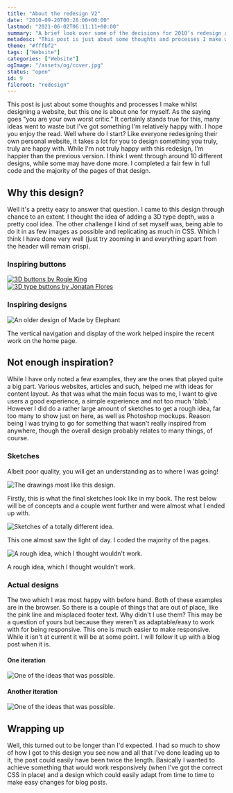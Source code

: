 ```yaml
---
title: "About the redesign V2"
date: "2010-09-20T00:28:00+00:00"
lastmod: "2021-06-02T06:11:11+00:00"
summary: "A brief look over some of the decisions for 2010’s redesign and the second version of this website."
metadesc: "This post is just about some thoughts and processes I make whilst designing a website. As the saying goes you are your own worst critic."
theme: "#fffbf2"
tags: ["Website"]
categories: ["Website"]
ogImage: "/assets/og/cover.jpg"
status: "open"
id: 9
fileroot: "redesign"
---
```


This post is just about some thoughts and processes I make whilst designing a website, but this one is about one for myself. As the saying goes "you are your own worst critic." It certainly stands true for this, many ideas went to waste but I've got something I'm relatively happy with. I hope you enjoy the read. Well where do I start? Like everyone redesigning their own personal website, it takes a lot for you to design something you truly, truly are happy with. While I'm not truly happy with this redesign, I'm happier than the previous version. I think I went through around 10 different designs, while some may have done more. I completed a fair few in full code and the majority of the pages of that design.

## Why this design?
Well it's a pretty easy to answer that question. I came to this design through chance to an extent. I thought the idea of adding a 3D type depth, was a pretty cool idea. The other challenge I kind of set myself was, being able to do it in as few images as possible and replicating as much in CSS. Which I think I have done very well (just try zooming in and everything apart from the header will remain crisp).

### Inspiring buttons
<div className="article-image flex center">
  <a href="http://dribbble.com/shots/33550-Mad-Elements">
    <Image src="/static/images/blog/shot_1278576561.png" alt="3D buttons by Rogie King" width={400} height={300} />
  </a>
</div>

<div className="article-image flex center">
  <a href="http://dribbble.com/shots/33827-Buttons">
    <Image src="/static/images/blog/shot_1278651332.jpg" alt="3D type buttons by Jonatan Flores" width={400} height={300} />
  </a>
</div>

### Inspiring designs
<div className="article-image flex center">
  <Image src="/static/images/blog/15500311949dc17f712a39_l1.png" alt="An older design of Made by Elephant" width={960} height={585} />
</div>

The vertical navigation and display of the work helped inspire the recent work on the home page.

## Not enough inspiration?
While I have only noted a few examples, they are the ones that played quite a big part. Various websites, articles and such, helped me with ideas for content layout. As that was what the main focus was to me, I want to give users a good experience, a simple experience and not too much 'blab.' However I did do a rather large amount of sketches to get a rough idea, far too many to show just on here, as well as Photoshop mockups. Reason being I was trying to go for something that wasn't really inspired from anywhere, though the overall design probably relates to many things, of course.

### Sketches
Albeit poor quality, you will get an understanding as to where I was going!

<div className="article-image flex center">
  <Image src="/static/images/blog/photo-5.jpg" alt="The drawings most like this design." width={800} height={600} />
</div>

Firstly, this is what the final sketches look like in my book. The rest below will be of concepts and a couple went further and were almost what I ended up with.

<div className="article-image flex center">
  <Image src="/static/images/blog/photo-2-225x300.jpg" alt="Sketches of a totally different idea." width={225} height={300} />
</div>

This one almost saw the light of day. I coded the majority of the pages.

<div className="article-image flex center">
  <Image src="/static/images/blog/photo-1-225x300.jpg" alt="A rough idea, which I thought wouldn't work." width={225} height={300} />
</div>

A rough idea, which I thought wouldn't work.

### Actual designs
The two which I was most happy with before hand. Both of these examples are in the browser. So there is a couple of things that are out of place, like the pink line and misplaced footer text. Why didn't I use them? This may be a question of yours but because they weren't as adaptable/easy to work with for being responsive. This one is much easier to make responsive. While it isn't at current it will be at some point. I will follow it up with a blog post when it is.

#### One iteration
<div className="article-image flex center">
  <Image src="/static/images/blog/V2-possiblr1.png" alt="One of the ideas that was possible." width={600} height={800} />
</div>

#### Another iteration
<div className="article-image flex center">
  <Image src="/static/images/blog/V2-a-possible-idea2.png" alt="One of the ideas that was possible." width={600} height={800} />
</div>

## Wrapping up
Well, this turned out to be longer than I'd expected. I had so much to show of how I got to this design you see now and all that I've done leading up to it, the post could easily have been twice the length. Basically I wanted to achieve something that would work responsively (when I've got the correct CSS in place) and a design which could easily adapt from time to time to make easy changes for blog posts.
